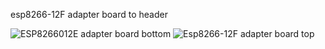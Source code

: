 esp8266-12F adapter board to header

![ESP8266012E adapter board bottom](https://bogza.ro/images/e/e2/ESP8266012E_adapter_board_bottom.png)
![Esp8266-12F adapter board top](https://bogza.ro/images/4/4d/Esp8266-12F_adapter_board_top.png)
